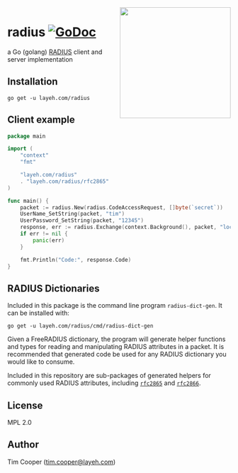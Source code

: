 <img src="internal/radius.svg" width="250" align="right">

# radius [![GoDoc](https://godoc.org/layeh.com/radius?status.svg)](https://godoc.org/layeh.com/radius)

a Go (golang) [RADIUS](https://tools.ietf.org/html/rfc2865) client and server implementation

## Installation

    go get -u layeh.com/radius

## Client example

```go
package main

import (
	"context"
	"fmt"

	"layeh.com/radius"
	. "layeh.com/radius/rfc2865"
)

func main() {
	packet := radius.New(radius.CodeAccessRequest, []byte(`secret`))
	UserName_SetString(packet, "tim")
	UserPassword_SetString(packet, "12345")
	response, err := radius.Exchange(context.Background(), packet, "localhost:1812")
	if err != nil {
		panic(err)
	}

	fmt.Println("Code:", response.Code)
}
```

## RADIUS Dictionaries

Included in this package is the command line program `radius-dict-gen`. It can be installed with:

    go get -u layeh.com/radius/cmd/radius-dict-gen

Given a FreeRADIUS dictionary, the program will generate helper functions and types for reading and manipulating RADIUS attributes in a packet. It is recommended that generated code be used for any RADIUS dictionary you would like to consume.

Included in this repository are sub-packages of generated helpers for commonly used RADIUS attributes, including [`rfc2865`](https://godoc.org/layeh.com/radius/rfc2865) and [`rfc2866`](https://godoc.org/layeh.com/radius/rfc2866).

## License

MPL 2.0

## Author

Tim Cooper (<tim.cooper@layeh.com>)
